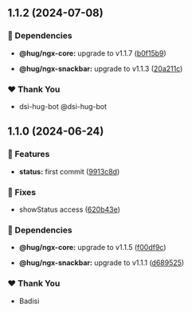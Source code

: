 ## 1.1.2 (2024-07-08)


### 🌱 Dependencies

- **@hug/ngx-core:** upgrade to v1.1.7 ([b0f15b9](https://github.com/DSI-HUG/ngx-components/commit/b0f15b9))

- **@hug/ngx-snackbar:** upgrade to v1.1.3 ([20a211c](https://github.com/DSI-HUG/ngx-components/commit/20a211c))


### ❤️  Thank You

- dsi-hug-bot @dsi-hug-bot

## 1.1.0 (2024-06-24)


### 🚀 Features

- **status:** first commit ([9913c8d](https://github.com/DSI-HUG/ngx-components/commit/9913c8d))


### 🐛 Fixes

- showStatus access ([620b43e](https://github.com/DSI-HUG/ngx-components/commit/620b43e))


### 🌱 Dependencies

- **@hug/ngx-core:** upgrade to v1.1.5 ([f00df9c](https://github.com/DSI-HUG/ngx-components/commit/f00df9c))

- **@hug/ngx-snackbar:** upgrade to v1.1.1 ([d689525](https://github.com/DSI-HUG/ngx-components/commit/d689525))


### ❤️  Thank You

- Badisi